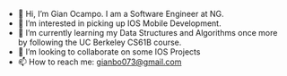 - 👋 Hi, I’m Gian Ocampo. I am a Software Engineer at NG.
- 👀 I’m interested in picking up IOS Mobile Development.
- 🌱 I’m currently learning my Data Structures and Algorithms once more by following the UC Berkeley CS61B course.
- 💞️ I’m looking to collaborate on some IOS Projects
- 📫 How to reach me: gianbo073@gmail.com

<!---
gianbot073/gianbot073 is a ✨ special ✨ repository because its `README.md` (this file) appears on your GitHub profile.
You can click the Preview link to take a look at your changes.
--->
